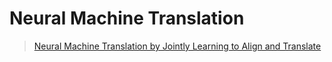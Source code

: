 # Neural Machine Translation

> [Neural Machine Translation by Jointly Learning to Align and Translate](https://arxiv.org/abs/1409.0473v2)

